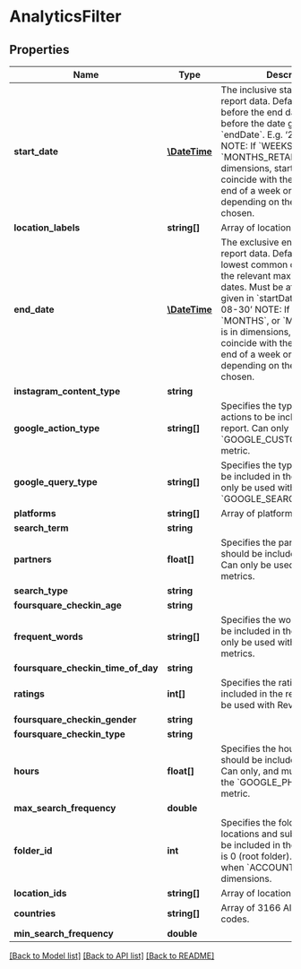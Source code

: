 # AnalyticsFilter

## Properties
Name | Type | Description | Notes
------------ | ------------- | ------------- | -------------
**start_date** | [**\DateTime**](Date.md) | The inclusive start date for the report data.  Defaults to 90 days before the end date. Must be before the date given in &#x60;endDate&#x60;. E.g. ‘2016-08-22’ NOTE: If &#x60;WEEKS&#x60;, &#x60;MONTHS&#x60;, or &#x60;MONTHS_RETAIL&#x60; is in dimensions, startDate must coincide with the beginning and end of a week or month, depending on the dimension chosen. | [optional] 
**location_labels** | **string[]** | Array of location labels | [optional] 
**end_date** | [**\DateTime**](Date.md) | The exclusive end date for the report data.  Defaults to the lowest common denominator of the relevant maximum reporting dates. Must be after the date given in &#x60;startDate&#x60;. E.g. ‘2016-08-30’ NOTE: If &#x60;WEEKS&#x60;, &#x60;MONTHS&#x60;, or &#x60;MONTHS_RETAIL&#x60; is in dimensions, endDate must coincide with the beginning and end of a week or month, depending on the dimension chosen. | [optional] 
**instagram_content_type** | **string** |  | [optional] 
**google_action_type** | **string[]** | Specifies the type of customer actions to be included in the report. Can only be used with the &#x60;GOOGLE_CUSTOMER_ACTIONS&#x60; metric. | [optional] 
**google_query_type** | **string[]** | Specifies the type of queries to be included in the report. Can only be used with the &#x60;GOOGLE_SEARCHES&#x60; metric. | [optional] 
**platforms** | **string[]** | Array of platform IDs. | [optional] 
**search_term** | **string** |  | [optional] 
**partners** | **float[]** | Specifies the partners that should be included in the report. Can only be used with Reviews metrics. | [optional] 
**search_type** | **string** |  | [optional] 
**foursquare_checkin_age** | **string** |  | [optional] 
**frequent_words** | **string[]** | Specifies the words that should be included in the report. Can only be used with Reviews metrics. | [optional] 
**foursquare_checkin_time_of_day** | **string** |  | [optional] 
**ratings** | **int[]** | Specifies the ratings to be included in the report. Can only be used with Reviews metrics. | [optional] 
**foursquare_checkin_gender** | **string** |  | [optional] 
**foursquare_checkin_type** | **string** |  | [optional] 
**hours** | **float[]** | Specifies the hour(s) of day that should be included in the report. Can only, and must be used with the &#x60;GOOGLE_PHONE_CALLS&#x60; metric. | [optional] 
**max_search_frequency** | **double** |  | [optional] 
**folder_id** | **int** | Specifies the folder whose locations and subfolders should be included in the results. Default is 0 (root folder). Cannot be used when &#x60;ACCOUNT_ID&#x60; is in dimensions. | [optional] 
**location_ids** | **string[]** | Array of locationIds | [optional] 
**countries** | **string[]** | Array of 3166 Alpha-2 country codes. | [optional] 
**min_search_frequency** | **double** |  | [optional] 

[[Back to Model list]](../README.md#documentation-for-models) [[Back to API list]](../README.md#documentation-for-api-endpoints) [[Back to README]](../README.md)



